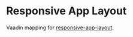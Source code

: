 # Responsive App Layout

Vaadin mapping for [responsive-app-layout](https://github.com/oliveryasuna/responsive-app-layout).
